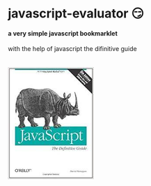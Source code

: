 # javascript-evaluator 😏 
#### a very simple javascript bookmarklet

with the help of javascript the difinitive guide<br/><br/><br/>
![difinitive guide](download.jpg)
